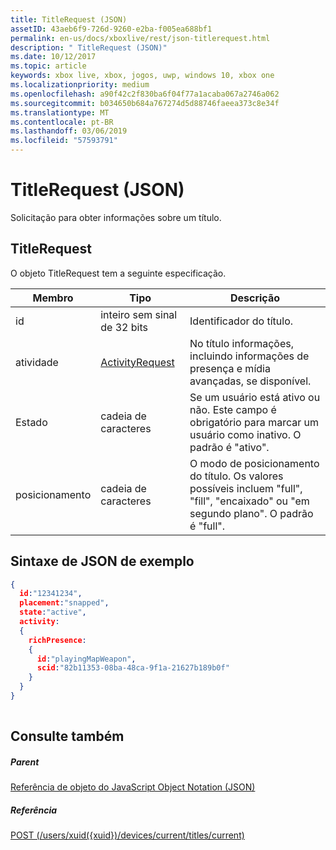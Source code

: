 ```yaml
---
title: TitleRequest (JSON)
assetID: 43aeb6f9-726d-9260-e2ba-f005ea688bf1
permalink: en-us/docs/xboxlive/rest/json-titlerequest.html
description: " TitleRequest (JSON)"
ms.date: 10/12/2017
ms.topic: article
keywords: xbox live, xbox, jogos, uwp, windows 10, xbox one
ms.localizationpriority: medium
ms.openlocfilehash: a90f42c2f830ba6f04f77a1acaba067a2746a062
ms.sourcegitcommit: b034650b684a767274d5d88746faeea373c8e34f
ms.translationtype: MT
ms.contentlocale: pt-BR
ms.lasthandoff: 03/06/2019
ms.locfileid: "57593791"
---
```

# <a name="titlerequest-json"></a>TitleRequest (JSON)
Solicitação para obter informações sobre um título. 
<a id="ID4EN"></a>

 
## <a name="titlerequest"></a>TitleRequest
 
O objeto TitleRequest tem a seguinte especificação.
 
| Membro| Tipo| Descrição| 
| --- | --- | --- | 
| id| inteiro sem sinal de 32 bits| Identificador do título.| 
| atividade| [ActivityRequest](json-activityrequest.md)| No título informações, incluindo informações de presença e mídia avançadas, se disponível.| 
| Estado| cadeia de caracteres| Se um usuário está ativo ou não. Este campo é obrigatório para marcar um usuário como inativo. O padrão é "ativo".| 
| posicionamento| cadeia de caracteres| O modo de posicionamento do título. Os valores possíveis incluem "full", "fill", "encaixado" ou "em segundo plano". O padrão é "full".| 
  
<a id="ID4EJC"></a>

 
## <a name="sample-json-syntax"></a>Sintaxe de JSON de exemplo
 

```json
{
  id:"12341234",
  placement:"snapped",
  state:"active",
  activity:
  {
    richPresence:
    {
      id:"playingMapWeapon",
      scid:"82b11353-08ba-48ca-9f1a-21627b189b0f"
    }
  }
}
    
```

  
<a id="ID4ESC"></a>

 
## <a name="see-also"></a>Consulte também
 
<a id="ID4EUC"></a>

 
##### <a name="parent"></a>Parent 

[Referência de objeto do JavaScript Object Notation (JSON)](atoc-xboxlivews-reference-json.md)

  
<a id="ID4E5C"></a>

 
##### <a name="reference"></a>Referência 

[POST (/users/xuid({xuid})/devices/current/titles/current)](../uri/presence/uri-usersxuiddevicescurrenttitlescurrentpost.md)

   